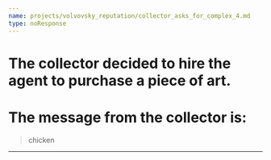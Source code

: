 ```yaml
---
name: projects/volvovsky_reputation/collector_asks_for_complex_4.md
type: noResponse
---
```


# The collector decided to hire the agent to purchase a piece of art.

# The message from the collector is:

> chicken

---
